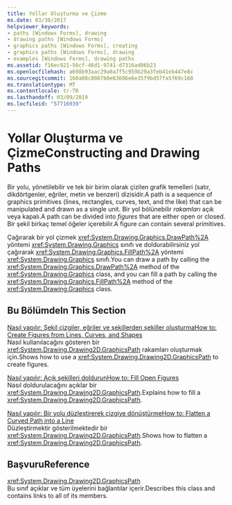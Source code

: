 ```yaml
---
title: Yollar Oluşturma ve Çizme
ms.date: 03/30/2017
helpviewer_keywords:
- paths [Windows Forms], drawing
- drawing paths [Windows Forms]
- graphics paths [Windows Forms], creating
- graphics paths [Windows Forms], drawing
- examples [Windows Forms], drawing paths
ms.assetid: f16ec921-56cf-46d1-9741-d7316ad06b23
ms.openlocfilehash: a698b93aac29a0a7f5c959b29a3feb41eb447e8c
ms.sourcegitcommit: 160a88c8087b0e63606e6e35f9bd57fa5f69c168
ms.translationtype: MT
ms.contentlocale: tr-TR
ms.lasthandoff: 03/09/2019
ms.locfileid: "57716939"
---
```

# <a name="constructing-and-drawing-paths"></a><span data-ttu-id="edcf5-102">Yollar Oluşturma ve Çizme</span><span class="sxs-lookup"><span data-stu-id="edcf5-102">Constructing and Drawing Paths</span></span>
<span data-ttu-id="edcf5-103">Bir yolu, yönetilebilir ve tek bir birim olarak çizilen grafik temelleri (satır, dikdörtgenler, eğriler, metin ve benzeri) dizisidir.</span><span class="sxs-lookup"><span data-stu-id="edcf5-103">A path is a sequence of graphics primitives (lines, rectangles, curves, text, and the like) that can be manipulated and drawn as a single unit.</span></span> <span data-ttu-id="edcf5-104">Bir yol bölünebilir *rakamları* açık veya kapalı.</span><span class="sxs-lookup"><span data-stu-id="edcf5-104">A path can be divided into *figures* that are either open or closed.</span></span> <span data-ttu-id="edcf5-105">Bir şekil birkaç temel öğeler içerebilir.</span><span class="sxs-lookup"><span data-stu-id="edcf5-105">A figure can contain several primitives.</span></span>  
  
 <span data-ttu-id="edcf5-106">Çağırarak bir yol çizmek <xref:System.Drawing.Graphics.DrawPath%2A> yöntemi <xref:System.Drawing.Graphics> sınıfı ve doldurabilirsiniz yol çağırarak <xref:System.Drawing.Graphics.FillPath%2A> yöntemi <xref:System.Drawing.Graphics> sınıfı.</span><span class="sxs-lookup"><span data-stu-id="edcf5-106">You can draw a path by calling the <xref:System.Drawing.Graphics.DrawPath%2A> method of the <xref:System.Drawing.Graphics> class, and you can fill a path by calling the <xref:System.Drawing.Graphics.FillPath%2A> method of the <xref:System.Drawing.Graphics> class.</span></span>  
  
## <a name="in-this-section"></a><span data-ttu-id="edcf5-107">Bu Bölümde</span><span class="sxs-lookup"><span data-stu-id="edcf5-107">In This Section</span></span>  
 [<span data-ttu-id="edcf5-108">Nasıl yapılır: Şekil çizgiler, eğriler ve şekillerden şekiller oluşturma</span><span class="sxs-lookup"><span data-stu-id="edcf5-108">How to: Create Figures from Lines, Curves, and Shapes</span></span>](how-to-create-figures-from-lines-curves-and-shapes.md)  
 <span data-ttu-id="edcf5-109">Nasıl kullanılacağını gösteren bir <xref:System.Drawing.Drawing2D.GraphicsPath> rakamları oluşturmak için.</span><span class="sxs-lookup"><span data-stu-id="edcf5-109">Shows how to use a <xref:System.Drawing.Drawing2D.GraphicsPath> to create figures.</span></span>  
  
 [<span data-ttu-id="edcf5-110">Nasıl yapılır: Açık şekilleri doldurun</span><span class="sxs-lookup"><span data-stu-id="edcf5-110">How to: Fill Open Figures</span></span>](how-to-fill-open-figures.md)  
 <span data-ttu-id="edcf5-111">Nasıl doldurulacağını açıklar bir <xref:System.Drawing.Drawing2D.GraphicsPath>.</span><span class="sxs-lookup"><span data-stu-id="edcf5-111">Explains how to fill a <xref:System.Drawing.Drawing2D.GraphicsPath>.</span></span>  
  
 [<span data-ttu-id="edcf5-112">Nasıl yapılır: Bir yolu düzleştirerek çizgiye dönüştürme</span><span class="sxs-lookup"><span data-stu-id="edcf5-112">How to: Flatten a Curved Path into a Line</span></span>](how-to-flatten-a-curved-path-into-a-line.md)  
 <span data-ttu-id="edcf5-113">Düzleştirmektir gösterilmektedir bir <xref:System.Drawing.Drawing2D.GraphicsPath>.</span><span class="sxs-lookup"><span data-stu-id="edcf5-113">Shows how to flatten a <xref:System.Drawing.Drawing2D.GraphicsPath>.</span></span>  
  
## <a name="reference"></a><span data-ttu-id="edcf5-114">Başvuru</span><span class="sxs-lookup"><span data-stu-id="edcf5-114">Reference</span></span>  
 <xref:System.Drawing.Drawing2D.GraphicsPath>  
 <span data-ttu-id="edcf5-115">Bu sınıf açıklar ve tüm üyelerini bağlantılar içerir.</span><span class="sxs-lookup"><span data-stu-id="edcf5-115">Describes this class and contains links to all of its members.</span></span>
